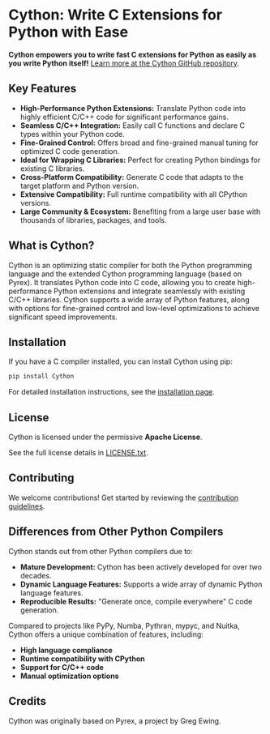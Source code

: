 # Cython: Write C Extensions for Python with Ease

**Cython empowers you to write fast C extensions for Python as easily as you write Python itself!**  [Learn more at the Cython GitHub repository](https://github.com/cython/cython).

## Key Features

*   **High-Performance Python Extensions:** Translate Python code into highly efficient C/C++ code for significant performance gains.
*   **Seamless C/C++ Integration:** Easily call C functions and declare C types within your Python code.
*   **Fine-Grained Control:**  Offers broad and fine-grained manual tuning for optimized C code generation.
*   **Ideal for Wrapping C Libraries:**  Perfect for creating Python bindings for existing C libraries.
*   **Cross-Platform Compatibility:** Generate C code that adapts to the target platform and Python version.
*   **Extensive Compatibility:** Full runtime compatibility with all CPython versions.
*   **Large Community & Ecosystem:** Benefiting from a large user base with thousands of libraries, packages, and tools.

## What is Cython?

Cython is an optimizing static compiler for both the Python programming language and the extended Cython programming language (based on Pyrex). It translates Python code into C code, allowing you to create high-performance Python extensions and integrate seamlessly with existing C/C++ libraries. Cython supports a wide array of Python features, along with options for fine-grained control and low-level optimizations to achieve significant speed improvements.

## Installation

If you have a C compiler installed, you can install Cython using pip:

```bash
pip install Cython
```

For detailed installation instructions, see the [installation page](https://docs.cython.org/en/latest/src/quickstart/install.html).

## License

Cython is licensed under the permissive **Apache License**.

See the full license details in [LICENSE.txt](https://github.com/cython/cython/blob/master/LICENSE.txt).

## Contributing

We welcome contributions!  Get started by reviewing the [contribution guidelines](https://github.com/cython/cython/blob/master/docs/CONTRIBUTING.rst).

## Differences from Other Python Compilers

Cython stands out from other Python compilers due to:

*   **Mature Development:** Cython has been actively developed for over two decades.
*   **Dynamic Language Features:** Supports a wide array of dynamic Python language features.
*   **Reproducible Results:** "Generate once, compile everywhere" C code generation.

Compared to projects like PyPy, Numba, Pythran, mypyc, and Nuitka, Cython offers a unique combination of features, including:

*   **High language compliance**
*   **Runtime compatibility with CPython**
*   **Support for C/C++ code**
*   **Manual optimization options**

## Credits

Cython was originally based on Pyrex, a project by Greg Ewing.